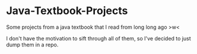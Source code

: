 # Java-Textbook-Projects
Some projects from a java textbook that I read from long long ago >w<

I don't have the motivation to sift through all of them, so I've decided to just dump them in a repo.
